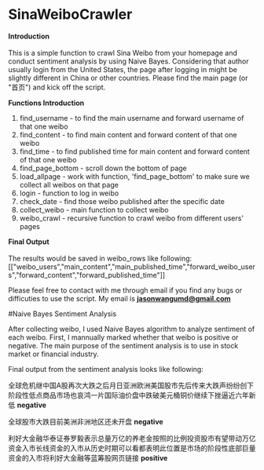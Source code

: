 # SinaWeiboCrawler
<b>Introduction</b><br></br>
This is a simple function to crawl Sina Weibo from your homepage and conduct sentiment analysis by using Naive Bayes. Considering that author usually login from the United States, the page after logging in might be slightly different in China or other countries. Please find the main page (or "首页") and kick off the script.

<b>Functions Introduction</b>

1. find_username - to find the main username and forward username of that one weibo
2. find_content - to find main content and forward content of that one weibo
3. find_time - to find published time for main content and forward content of that one weibo
4. find_page_bottom - scroll down the bottom of page
5. load_allpage - work with function, 'find_page_bottom' to make sure we collect all weibos on that page
6. login - function to log in weibo
7. check_date - find those weibo published after the specific date
8. collect_weibo - main function to collect weibo
9. weibo_crawl - recursive function to crawl weibo from different users' pages

<b>Final Output</b><br></br>
The results would be saved in weibo_rows like following: [["weibo_users","main_content","main_published_time","forward_weibo_users","forward_content","forward_published_time"]]

Please feel free to contact with me through email if you find any bugs or difficuties to use the script. My email is <b>jasonwangumd@gmail.com</b>


#Naive Bayes Sentiment Analysis

After collecting weibo, I used Naive Bayes algorithm to analyze sentiment of each weibo. First, I mannually marked whether that weibo is positive or negative. The main purpose of the sentiment analysis is to use in stock market or financial industry. 

Final output from the sentiment analysis looks like following:

全球危机继中国A股再次大跌之后月日亚洲欧洲美国股市先后传来大跌声纷纷创下阶段性低点商品市场也哀鸿一片国际油价盘中跌破美元桶铜价继续下挫逼近六年新低
<b>negative</b>

全球股市大跌目前美洲非洲地区还未开盘
<b>negative</b>

利好大金融华泰证券罗毅表示总量万亿的养老金按照的比例投资股市有望带动万亿资金入市长线资金的入市从历史时期可以看都表明此位置是市场的阶段性底部巨量资金的入市将利好大金融等蓝筹股网页链接
<b>positive</b>

